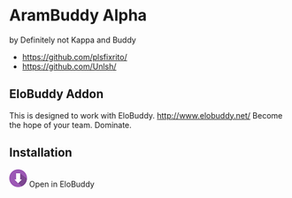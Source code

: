 # AramBuddy Alpha
by Definitely not Kappa and Buddy
- https://github.com/plsfixrito/
- https://github.com/Unlsh/

## EloBuddy Addon
This is designed to work with EloBuddy.
http://www.elobuddy.net/ 
Become the hope of your team. Dominate.

## Installation
[![Download](icon.png)](https://elobuddydb.com/link/706?github) Open in EloBuddy
